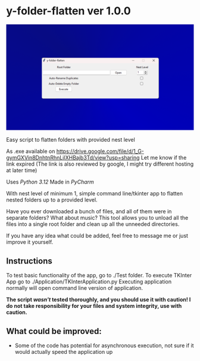 <!--
{
  "meta":
  {
    "type": "PCSoftware",
    "ready": true,
    "version": "1.0.0",
    "main":
    [
      "Python",
      "GUI"
    ],
    "tags":
    [
      "TKInter", 
      "UnitTests"
    ],
    "satisfaction": "5",
    "difficulty": "3",
    "challenge": "2",
    "complexity": "2"
  }
}
-->


# y-folder-flatten ver 1.0.0

![TKinter App](thumbnail.png)

Easy script to flatten folders with provided nest level 

As .exe available on https://drive.google.com/file/d/1_G-gymGXVin8DnhtnRhnLjIXHBajb3Td/view?usp=sharing
Let me know if the link expired (The link is also reviewed by google, I might try different hosting at later time)

Uses *Python 3.12*
Made in *PyCharm*

With nest level of minimum 1, simple command line/tkinter app to flatten nested folders up to a provided level.

Have you ever downloaded a bunch of files, and all of them were in separate folders? What about music? This tool allows 
you to unload all the files into a single root folder and clean up all the unneeded directories. 

If you have any idea what could be added, feel free to message me or just improve it yourself.

## Instructions

To test basic functionality of the app, go to ./Test folder.
To execute TKInter App go to ./Application/TKInterApplication.py
Executing application normally will open command line version of application.

**The script ***wasn't*** tested thoroughly, and you should use it with caution! I do not take responsibility for your files and system integrity, use with caution.**

## What could be improved:
- Some of the code has potential for asynchronous execution, not sure if it would actually speed the application up
